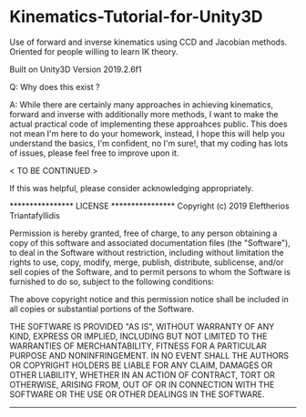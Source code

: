# Kinematics-Tutorial-for-Unity3D
Use of forward and inverse kinematics using CCD and Jacobian methods. Oriented for people willing to learn IK theory.

Built on Unity3D Version 2019.2.6f1

Q: Why does this exist ?

A: While there are certainly many approaches in achieving kinematics, forward and inverse with additionally more methods, I want to make the actual practical code of implementing these approahces public. This does not mean I'm here to do your homework, instead, I hope this will help you understand the basics, I'm confident, no I'm sure!, that my coding has lots of issues, please feel free to improve upon it. 


< TO BE CONTINUED >

If this was helpful, please consider acknowledging appropriately. 

**************** LICENSE ****************
Copyright (c) 2019 Eleftherios Triantafyllidis

Permission is hereby granted, free of charge, to any person obtaining a copy
of this software and associated documentation files (the "Software"), to deal
in the Software without restriction, including without limitation the rights
to use, copy, modify, merge, publish, distribute, sublicense, and/or sell
copies of the Software, and to permit persons to whom the Software is
furnished to do so, subject to the following conditions:

The above copyright notice and this permission notice shall be included in all
copies or substantial portions of the Software.

THE SOFTWARE IS PROVIDED "AS IS", WITHOUT WARRANTY OF ANY KIND, EXPRESS OR
IMPLIED, INCLUDING BUT NOT LIMITED TO THE WARRANTIES OF MERCHANTABILITY,
FITNESS FOR A PARTICULAR PURPOSE AND NONINFRINGEMENT. IN NO EVENT SHALL THE
AUTHORS OR COPYRIGHT HOLDERS BE LIABLE FOR ANY CLAIM, DAMAGES OR OTHER
LIABILITY, WHETHER IN AN ACTION OF CONTRACT, TORT OR OTHERWISE, ARISING FROM,
OUT OF OR IN CONNECTION WITH THE SOFTWARE OR THE USE OR OTHER DEALINGS IN THE
SOFTWARE.
***************************************** 

